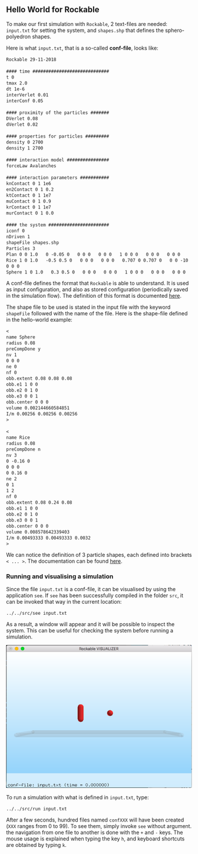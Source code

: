 ## Hello World for Rockable 

To make our first simulation with `Rockable`, 2 text-files are needed: `input.txt` for setting the system, and `shapes.shp` that defines the sphero-polyedron shapes.

Here is what `input.txt`, that is a so-called **conf-file**, looks like:

```
Rockable 29-11-2018

#### time #############################
t 0
tmax 2.0
dt 1e-6
interVerlet 0.01
interConf 0.05

#### proximity of the particles #######
DVerlet 0.08
dVerlet 0.02

#### properties for particles #########
density 0 2700
density 1 2700

#### interaction model ################
forceLaw Avalanches

#### interaction parameters ###########
knContact 0 1 1e6
en2Contact 0 1 0.2
ktContact 0 1 1e7
muContact 0 1 0.9
krContact 0 1 1e7
murContact 0 1 0.0

#### the system #######################
iconf 0
nDriven 1
shapeFile shapes.shp
Particles 3
Plan 0 0 1.0   0 -0.05 0   0 0 0   0 0 0   1 0 0 0   0 0 0   0 0 0
Rice 1 0 1.0   -0.5 0.5 0   0 0 0   0 0 0   0.707 0 0.707 0   0 0 -10   0 0 0
Sphere 1 0 1.0   0.3 0.5 0   0 0 0   0 0 0   1 0 0 0   0 0 0   0 0 0
```

A conf-file defines the format that `Rockable` is able to understand. It is used as input configuration, and also as stored configuration (periodically saved in the simulation flow). The definition of this format is documented [here](https://richefeu.gitbook.io/cdm/dem/format-of-configuration-files-conf-files).

The shape file to be used is stated in the input file with the keyword `shapeFile` followed with the name of the file. Here is the shape-file defined in the hello-world example:

```
<
name Sphere
radius 0.08
preCompDone y
nv 1
0 0 0
ne 0
nf 0
obb.extent 0.08 0.08 0.08
obb.e1 1 0 0
obb.e2 0 1 0
obb.e3 0 0 1
obb.center 0 0 0
volume 0.002144660584851
I/m 0.00256 0.00256 0.00256
>

<
name Rice
radius 0.08
preCompDone n
nv 3
0 -0.16 0
0 0 0
0 0.16 0
ne 2
0 1
1 2
nf 0
obb.extent 0.08 0.24 0.08
obb.e1 1 0 0
obb.e2 0 1 0
obb.e3 0 0 1
obb.center 0 0 0
volume 0.008578642339403
I/m 0.00493333 0.00493333 0.0032
>
```

We can notice the definition of 3 particle shapes, each defined into brackets `< ... >`. The documentation can be found [here](https://richefeu.gitbook.io/cdm/dem/syntax-for-shape-files).

### Running and visualising a simulation

Since the file `input.txt` is a conf-file, it can be visualised by using the application `see`. If `see` has been successfully compiled in the folder `src`, it can be invoked that way in the current location:

```
../../src/see input.txt
```

As a result, a window will appear and it will be possible to inspect the system. This can be useful for checking the system before running a simulation.

![](see_input.png)


To run a simulation with what is defined in `input.txt`, type:

```
../../src/run input.txt
```

After a few seconds, hundred files named `confXXX` will have been created (`XXX` ranges from 0 to 99). To see them, simply invoke `see` without argument. the navigation from one file to another is done with the `+` and `-` keys. The mouse usage is explained when typing the key `h`, and keyboard shortcuts are obtained by typing `k`. 